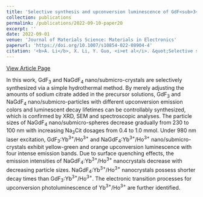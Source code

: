 ```yaml
---
title: 'Selective synthesis and upconversion luminescence of GdF<sub>3</sub> and NaGdF<sub>4</sub> nano/submicro-crystals doped with Yb<sup>3+</sup>/Ho<sup>3+</sup>'
collection: publications
permalink: /publications/2022-09-10-paper20
excerpt: ''
date: 2022-09-01
venue: 'Journal of Materials Science: Materials in Electronics'
paperurl: 'https://doi.org/10.1007/s10854-022-08904-4'
citation: '<b>A. Li</b>, X. Li, Y. Guo, <i>et al</i>. &quot;Selective synthesis and upconversion luminescence of GdF<sub>3</sub> and NaGdF<sub>4</sub> nano/submicro-crystals doped with Yb<sup>3+</sup>/Ho<sup>3+</sup>&quot;, <i>Journal of Materials Science: Materials in Electronics</i>, 2022.'
---
```

[View Article Page](https://link.springer.com/article/10.1007/s10854-022-08904-4)

In this work, GdF<sub>3</sub> and NaGdF<sub>4</sub> nano/submicro-crystals are selectively synthesized via a simple hydrothermal method. By merely adjusting the amounts of sodium citrate added in the precursor solutions, GdF<sub>3</sub> and NaGdF<sub>4</sub> nano/submicro-particles with different upconversion emission colors and luminescent decay lifetimes can be controllably synthesized, which is confirmed by XRD, SEM and spectroscopic analyses. The particle sizes of NaGdF<sub>4</sub> nano/submicro-spheres decrease gradually from 230 to 100 nm with increasing Na<sub>3</sub>Cit dosages from 0.4 to 1.0 mmol. Under 980 nm laser excitation, GdF<sub>3</sub>:Yb<sup>3+</sup>/Ho<sup>3+</sup> and NaGdF<sub>4</sub>:Yb<sup>3+</sup>/Ho<sup>3+</sup> nano/submicro-crystals exhibit yellow-green and orange upconversion luminescence with four intense emission bands. Due to surface quenching effects, the emission intensities of NaGdF<sub>4</sub>:Yb<sup>3+</sup>/Ho<sup>3+</sup> nanocrystals decrease with decreasing particle sizes. NaGdF<sub>4</sub>:Yb<sup>3+</sup>/Ho<sup>3+</sup> nanocrystals possess shorter decay times than GdF<sub>3</sub>:Yb<sup>3+</sup>/Ho<sup>3+</sup>. The electronic transition processes for upconversion photoluminescence of Yb<sup>3+</sup>/Ho<sup>3+</sup> are further identified.
